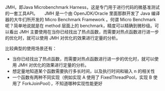 JMH，即Java Microbenchmark Harness，这是专门用于进行代码的微基准测试的一套工具API。
 
JMH 是一个由 OpenJDK/Oracle 里面那群开发了 Java 编译器的大牛们所开发的 Micro Benchmark Framework 。何谓 Micro Benchmark 呢？简单地说就是在 method 层面上的 benchmark，精度可以精确到微秒级。可以看出 JMH 主要使用在当你已经找出了热点函数，而需要对热点函数进行进一步的优化时，就可以使用 JMH 对优化的效果进行定量的分析。

比较典型的使用场景还有：
* 当你已经找出了热点函数，而需要对热点函数进行进一步的优化时，就可以使用 JMH 对优化的效果进行定量的分析。
* 想定量地知道某个函数需要执行多长时间，以及执行时间和输入 n 的相关性
* 一个函数有两种不同实现（例如实现 A 使用了 FixedThreadPool，实现 B 使用了 ForkJoinPool），不知道哪种实现性能更好
